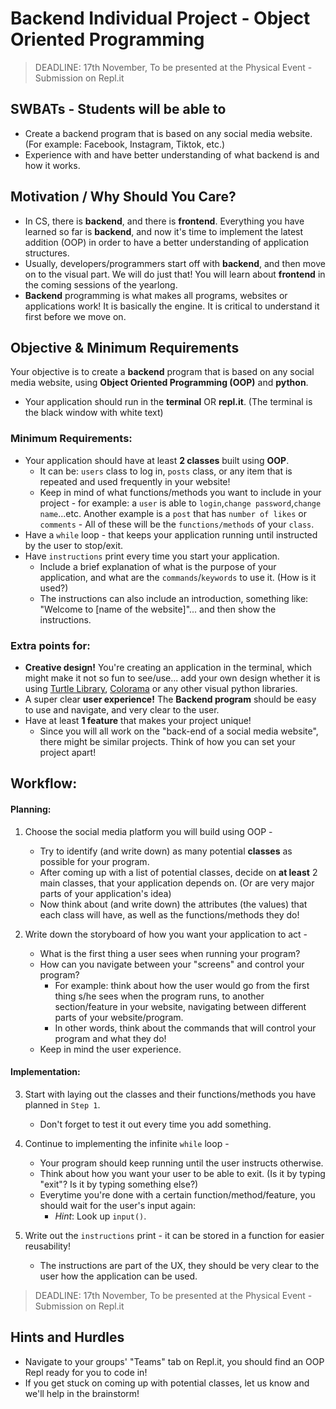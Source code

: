 # Backend Individual Project - Object Oriented Programming 

> DEADLINE: 17th November, To be presented at the Physical Event - Submission on Repl.it

## SWBATs - Students will be able to
- Create a backend program that is based on any social media website. (For example: Facebook, Instagram, Tiktok, etc.)
- Experience with and have better understanding of what backend is and how it works.

## Motivation / Why Should You Care? 
- In CS, there is **backend**, and there is **frontend**. Everything you have learned so far is **backend**, and now it's time to implement the latest addition (OOP) in order to have a better understanding of application structures. 
- Usually, developers/programmers start off with **backend**, and then move on to the visual part. We will do just that! You will learn about **frontend** in the coming sessions of the yearlong.
- **Backend** programming is what makes all programs, websites or applications work! It is basically the engine. It is critical to understand it first before we move on.  

## Objective & Minimum Requirements
Your objective is to create a **backend** program that is based on any social media website, using **Object Oriented Programming (OOP)** and **python**.
* Your application should run in the **terminal** OR **repl.it**. (The terminal is the black window with white text)

  
  
### Minimum Requirements:
- Your application should have at least **2 classes** built using **OOP**. 
    - It can be: `users` class to log in, `posts` class,  or any item that is repeated and used frequently in your website!
    - Keep in mind of what functions/methods you want to include in your project - for example: a `user` is able to `login`,`change password`,`change name`...etc. Another example is a `post` that has `number of likes` or `comments` - All of these will be the `functions/methods` of your `class`.
- Have a `while` loop - that keeps your application running until instructed by the user to stop/exit.
- Have `instructions` print every time you start your application.
    - Include a brief explanation of what is the purpose of your application, and what are the `commands`/`keywords` to use it. (How is it used?)
    - The instructions can also include an introduction, something like: "Welcome to [name of the website]"... and then show the instructions.

 

 
### Extra points for:
- **Creative design!** You're creating an application in the terminal, which might make it not so fun to see/use... add your own design whether it is using [Turtle Library](https://docs.python.org/3/library/turtle.html), [Colorama](https://pypi.org/project/colorama/) or any other visual python libraries.
- A super clear **user experience!** The **Backend program** should be easy to use and navigate, and very clear to the user.
- Have at least **1 feature** that makes your project unique!
    - Since you will all work on the "back-end of a social media website", there might be similar projects. Think of how you can set your project apart!

  
  
## Workflow:

#### Planning:
1. Choose the social media platform you will build using OOP - 
    - Try to identify (and write down) as many potential **classes** as possible for your program.
    - After coming up with a list of potential classes, decide on **at least** 2 main classes, that your application depends on. (Or are very major parts of your application's idea)
    - Now think about (and write down) the attributes (the values) that each class will have, as well as the functions/methods they do!

2. Write down the storyboard of how you want your application to act - 
    - What is the first thing a user sees when running your program?
    - How can you navigate between your "screens" and control your program?
        - For example: think about how the user would go from the first thing s/he sees when the program runs, to another section/feature in your website, navigating between different parts of your website/program.
        - In other words, think about the commands that will control your program and what they do!
    - Keep in mind the user experience.
    
#### Implementation:
3. Start with laying out the classes and their functions/methods you have planned in `Step 1`.
    - Don't forget to test it out every time you add something.

4. Continue to implementing the infinite `while` loop - 
    - Your program should keep running until the user instructs otherwise. 
    - Think about how you want your user to be able to exit. (Is it by typing "exit"? Is it by typing something else?)
    - Everytime you're done with a certain function/method/feature, you should wait for the user's input again:
        - *Hint*: Look up `input()`.

5. Write out the `instructions` print - it can be stored in a function for easier reusability!
    - The instructions are part of the UX, they should be very clear to the user how the application can be used.
    

> DEADLINE: 17th November, To be presented at the Physical Event - Submission on Repl.it  

## Hints and Hurdles
- Navigate to your groups' "Teams" tab on Repl.it, you should find an OOP Repl ready for you to code in!
- If you get stuck on coming up with potential classes, let us know and we'll help in the brainstorm!
